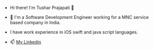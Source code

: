- Hi there! I'm Tushar Prajapati 👋

- 🌱  I'm a Software Development Engineer working for a MNC service based company in India.
- I have work experience in iOS swift and java script languages.
- 📫 [My Linkedin](https://www.linkedin.com/in/tushar-prajapati-531002161/)

<!---
tusharprajapati8888/tusharprajapati8888 is a ✨ special ✨ repository because its `README.md` (this file) appears on your GitHub profile.
You can click the Preview link to take a look at your changes.
--->
